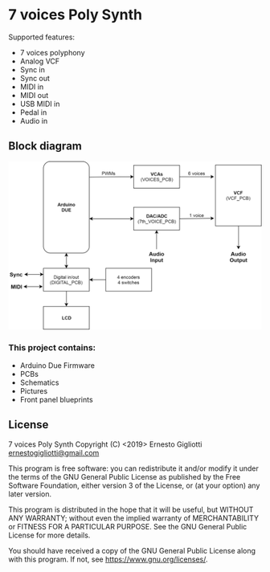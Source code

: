 # 7 voices Poly Synth

Supported features:
  - 7 voices polyphony
  - Analog VCF
  - Sync in
  - Sync out
  - MIDI in
  - MIDI out
  - USB MIDI in  
  - Pedal in
  - Audio in

	  
## Block diagram

![alt text](https://raw.githubusercontent.com/ernesto-g/PolySynth/master/OtherFiles/Poly_Synth_Block_Diagram.png)
  
### This project contains:
  - Arduino Due Firmware
  - PCBs
  - Schematics 
  - Pictures   
  - Front panel blueprints

  
## License
  
7 voices Poly Synth
Copyright (C) <2019>  Ernesto Gigliotti <ernestogigliotti@gmail.com>
	
This program is free software: you can redistribute it and/or modify
it under the terms of the GNU General Public License as published by
the Free Software Foundation, either version 3 of the License, or
(at your option) any later version.

This program is distributed in the hope that it will be useful,
but WITHOUT ANY WARRANTY; without even the implied warranty of
MERCHANTABILITY or FITNESS FOR A PARTICULAR PURPOSE.  See the
GNU General Public License for more details.

You should have received a copy of the GNU General Public License
along with this program.  If not, see <https://www.gnu.org/licenses/>.


